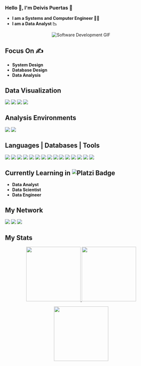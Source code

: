 ### Hello 👋, I'm Deivis Puertas 🐸 
- **I am a Systems and Computer Engineer 👨‍💻**
- **I am a Data Analyst 📉**
  
<p align="center">
  <img src="https://github.com/user-attachments/assets/6a67974b-db4c-4f69-99cb-7ce33d5c7f17" alt="Software Development GIF">
</p>


## Focus On ✍️
- **System Design**
- **Database Design** 
- **Data Analysis**
  
## Data Visualization
<img src="https://img.shields.io/badge/Tableau-E97627?style=flat&logo=tableau&logoColor=white"> <img src="https://img.shields.io/badge/Power_BI-F2C811?style=flat&logo=power-bi&logoColor=black">
<img src="https://img.shields.io/badge/Google_Analytics-E37400?style=flat&logo=google-analytics&logoColor=white">
<img src="https://img.shields.io/badge/Looker_Studio-4285F4?style=flat&logo=looker&logoColor=white">

## Analysis Environments
<img src="https://img.shields.io/badge/Google_Colab-F9AB00?style=flat&logo=google-colab&logoColor=white"> <img src="https://img.shields.io/badge/Jupyter_Notebook-F37626?style=flat&logo=jupyter&logoColor=white">

## Languages | Databases | Tools 

<img src="https://img.shields.io/badge/PHP-777BB4?style=flat&logo=php&logoColor=white"> <img src="https://img.shields.io/badge/Python-3776AB?style=flat&logo=python&logoColor=white">
<img src="https://img.shields.io/badge/Java-007396?style=flat&logo=java&logoColor=white">
<img src="https://img.shields.io/badge/HTML5-E34F26?style=flat&logo=html5&logoColor=white">
<img src="https://img.shields.io/badge/CSS3-1572B6?style=flat&logo=css3&logoColor=white">
<img src="https://img.shields.io/badge/Tailwind_CSS-38B2AC?style=flat&logo=tailwind-css&logoColor=white">
<img src="https://img.shields.io/badge/Bootstrap-7952B3?style=flat&logo=bootstrap&logoColor=white">
<img src="https://img.shields.io/badge/MySQL-4479A1?style=flat&logo=mysql&logoColor=white">
<img src="https://img.shields.io/badge/PostgreSQL-316192?style=flat&logo=postgresql&logoColor=white">
<img src="https://img.shields.io/badge/Microsoft_SQL_Server-CC2927?style=flat&logo=microsoft-sql-server&logoColor=white">
<img src="https://img.shields.io/badge/Amazon Web Services-232F3E?style=flat&logo=amazon-aws&logoColor=white">
<img src="https://img.shields.io/badge/Google Cloud Platform-4285F4?style=flat&logo=google-cloud&logoColor=white">
<img src="https://img.shields.io/badge/Docker-blue?style=flat&logo=docker&logoColor=white">
<img src="https://img.shields.io/badge/Git-F05032?style=flat&logo=git&logoColor=white">
<img src="https://img.shields.io/badge/GitHub-181717?style=flat&logo=github&logoColor=white">

## Currently Learning in <img src="https://img.shields.io/badge/Platzi-98CA3F?style=flat&logo=platzi&logoColor=white" alt="Platzi Badge">

- **Data Analyst**
- **Data Scientist**
- **Data Engineer**

## My Network

[<img src="https://img.shields.io/badge/LinkedIn-0077B5?style=for-the-badge&logo=linkedin&logoColor=white">](https://www.linkedin.com/in/devpuertas)
[<img src="https://img.shields.io/badge/Instagram-E4405F?style=for-the-badge&logo=instagram&logoColor=white">](https://www.instagram.com/deivis_puertas/)
[<img src="https://img.shields.io/badge/Facebook-1877F2?style=for-the-badge&logo=facebook&logoColor=white">](https://www.facebook.com/deivis.puertas)

## My Stats
<p align="center">
  <a href="https://github.com/deivispuertas">
    <img height="180em" src="https://github-readme-stats-eight-theta.vercel.app/api?username=deivispuertas&show_icons=true&theme=algolia&include_all_commits=true&count_private=true"/>
  </a>
  <a href="https://github.com/Adityakanoi2001">
    <img height="180em" src="https://github-readme-stats-eight-theta.vercel.app/api/top-langs/?username=deivispuertas&layout=compact&langs_count=8&theme=algolia"/>
  </a>
</p>

<p align="center">
  <img height="180em" src="https://github-readme-streak-stats.herokuapp.com/?user=deivispuertas&theme=dark&hide_border=true"/>
</p>
